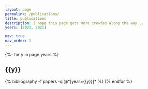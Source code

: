 ```yaml
---
layout: page
permalink: /publications/
title: publications
description: I hope this page gets more crowded along the way...
years: [2023, 2021]

nav: true
nav_order: 1
---
```

<!-- _pages/publications.md -->
<div class="publications">

{%- for y in page.years %}
  <h2 class="year">{{y}}</h2>
  {% bibliography -f papers -q @*[year={{y}}]* %}
{% endfor %}

</div>
